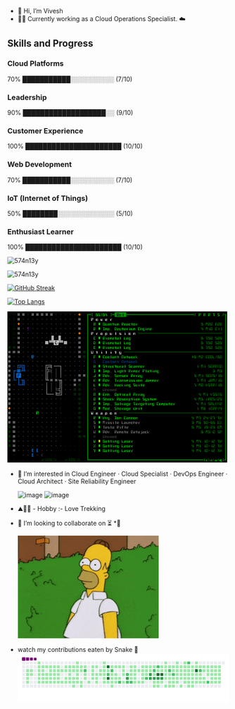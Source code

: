 - 👋 Hi, I’m Vivesh
- 👨‍💻 Currently working as a Cloud Operations Specialist.
    ☁️
## Skills and Progress

### Cloud Platforms
70% 
███████████░░░░░░░░░░  (7/10)

### Leadership
90% 
███████████████████░░  (9/10)

### Customer Experience
100% 
██████████████████████  (10/10)

### Web Development
70% 
███████████░░░░░░░░░░  (7/10)

### IoT (Internet of Things)
50% 
████████░░░░░░░░░░░░░  (5/10)

### Enthusiast Learner
100% 
██████████████████████  (10/10)



<p align="left"> <img src="https://komarev.com/ghpvc/?username=574n13y&label=Profile%20views&color=0e75b6&style=flat" alt="574n13y" /> </p>
  
   ![574n13y](https://github-readme-stats.vercel.app/api?username=574n13y&show_icons=true&theme=nightowl) 
   
   [![GitHub Streak](https://github-readme-streak-stats.herokuapp.com/?user=574n13y&theme=nightowl)](https://git.io/streak-stats) 

[![Top Langs](https://github-readme-stats.vercel.app/api/top-langs/?username=574n13y&hide=jupyter%20notebook,html&layout=compact)](https://github.com/anuraghazra/github-readme-stats&hide=issues,contribs)

<img src="dont/h1.gif?raw=true"/>

- 👀 I’m interested in Cloud Engineer · Cloud Specialist · DevOps Engineer · Cloud Architect · Site Reliability Engineer
  
  ![image](https://github.com/574n13y/574n13y/assets/35293085/46dfc20c-4624-4656-a0a6-4a498f35e93f)
  ![image](https://github.com/574n13y/574n13y/assets/35293085/bc74f390-fc31-42fe-b7cd-4dc9e6b81818)

- ⛰️🧗‍♂️ - Hobby :- Love Trekking
- 💞️ I’m looking to collaborate on ⏳
    *🍁
    
    <img src="dont/h3.gif?raw=true"/>
    
- watch my contributions eaten by Snake 🐍
  ![snake gif](https://github.com/Mario263/sankeeatingcontribution/blob/output/github-contribution-grid-snake.gif)

   
  

<!---
574n13y/574n13y is a ✨ special ✨ repository because its `README.md` (this file) appears on your GitHub profile.
You can click the Preview link to take a look at your changes.
--->


